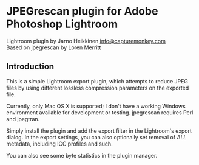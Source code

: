 JPEGrescan plugin for Adobe Photoshop Lightroom
===============================================

Lightroom plugin by Jarno Heikkinen <info@capturemonkey.com>  
Based on jpegrescan by Loren Merritt  


Introduction
------------

This is a simple Lightroom export plugin, which attempts to reduce JPEG files
by using different lossless compression parameters on the exported file.

Currently, only Mac OS X is supported; I don't have a working Windows environment 
available for development or testing.  jpegrescan requires Perl and jpegtran.

Simply install the plugin and add the export filter in the Lightroom's export dialog.
In the export settings, you can also optionally set removal of _ALL_ metadata, including
ICC profiles and such.

You can also see some byte statistics in the plugin manager.

